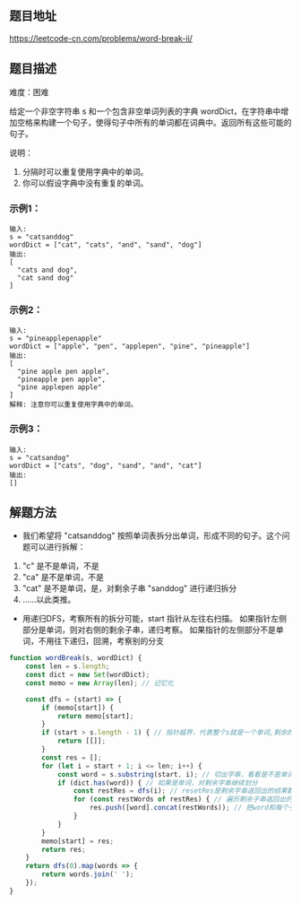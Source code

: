## 题目地址

https://leetcode-cn.com/problems/word-break-ii/

## 题目描述

难度：困难

给定一个非空字符串 s 和一个包含非空单词列表的字典 wordDict，在字符串中增加空格来构建一个句子，使得句子中所有的单词都在词典中。返回所有这些可能的句子。

说明：

1. 分隔时可以重复使用字典中的单词。
2. 你可以假设字典中没有重复的单词。

### 示例1：

```
输入:
s = "catsanddog"
wordDict = ["cat", "cats", "and", "sand", "dog"]
输出:
[
  "cats and dog",
  "cat sand dog"
]
```

### 示例2：

```
输入:
s = "pineapplepenapple"
wordDict = ["apple", "pen", "applepen", "pine", "pineapple"]
输出:
[
  "pine apple pen apple",
  "pineapple pen apple",
  "pine applepen apple"
]
解释: 注意你可以重复使用字典中的单词。
```

### 示例3：

```
输入:
s = "catsandog"
wordDict = ["cats", "dog", "sand", "and", "cat"]
输出:
[]
```


## 解题方法

- 我们希望将 "catsanddog" 按照单词表拆分出单词，形成不同的句子。这个问题可以进行拆解：
1. "c" 是不是单词，不是
2. "ca" 是不是单词，不是
3. "cat" 是不是单词，是，对剩余子串 "sanddog" 进行递归拆分
4. ……以此类推。
- 用递归DFS，考察所有的拆分可能，start 指针从左往右扫描。
如果指针左侧部分是单词，则对右侧的剩余子串，递归考察。
如果指针的左侧部分不是单词，不用往下递归，回溯，考察别的分支

```js
function wordBreak(s, wordDict) {
    const len = s.length;
    const dict = new Set(wordDict); 
    const memo = new Array(len); // 记忆化

    const dfs = (start) => {
        if (memo[start]) {
            return memo[start];
        }
        if (start > s.length - 1) { // 指针越界，代表整个s就是一个单词,剩余的字符串是空串
            return [[]];
        }
        const res = [];
        for (let i = start + 1; i <= len; i++) {
            const word = s.substring(start, i); // 切出字串，看看是不是单词
            if (dict.has(word)) { // 如果是单词，对剩余字串继续划分
                const restRes = dfs(i); // resetRes是剩余字串返回出的结果数组
                for (const restWords of restRes) { // 遍历剩余子串返回出的结果数组
                    res.push([word].concat(restWords)); // 把word和每个子数组拼接
                }
            }
        }
        memo[start] = res;
        return res;
    }
    return dfs(0).map(words => {
        return words.join(' ');
    });
}
```
